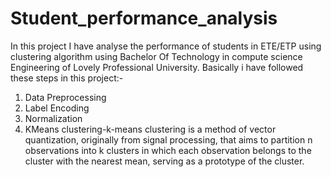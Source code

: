 # Student_performance_analysis
In this project I have analyse the performance of students in ETE/ETP using clustering algorithm using Bachelor Of Technology in compute science Engineering of Lovely Professional University. Basically i have followed these steps in this project:-

1. Data Preprocessing
2. Label Encoding
3. Normalization
4. KMeans clustering-k-means clustering is a method of vector quantization, originally from signal processing, that aims to partition n observations into k clusters in which each observation belongs to the cluster with the nearest mean, serving as a prototype of the cluster. 

